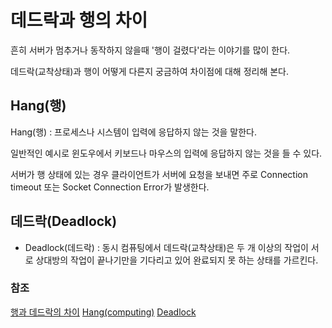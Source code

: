 #   데드락과 행의 차이

흔히 서버가 멈추거나 동작하지 않을때 '행이 걸렸다'라는 이야기를 많이 한다.

데드락(교착상태)과 행이 어떻게 다른지 궁금하여 차이점에 대해 정리해 본다.  

##  Hang(행)

Hang(행) : 프로세스나 시스템이 입력에 응답하지 않는 것을 말한다.

일반적인 예시로 윈도우에서 키보드나 마우스의 입력에 응답하지 않는 것을 들 수 있다.

서버가 행 상태에 있는 경우 클라이언트가 서버에 요청을 보내면 주로 Connection timeout 또는 Socket Connection Error가 발생한다.



##  데드락(Deadlock)
-   Deadlock(데드락) : 동시 컴퓨팅에서 데드락(교착상태)은 두 개 이상의 작업이 서로 상대방의 작업이 끝나기만을 기다리고 있어 완료되지 못 하는 상태를 가르킨다.


### 참조
[행과 데드락의 차이](http://kwangsuya.cafe24.com/?p=383)
[Hang(computing)](https://en.wikipedia.org/wiki/Hang_(computing))
[Deadlock](https://en.wikipedia.org/wiki/Deadlock)